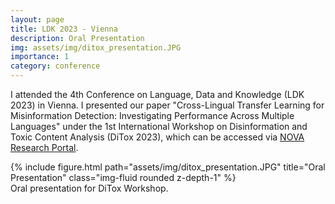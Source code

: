 ```yaml
---
layout: page
title: LDK 2023 - Vienna
description: Oral Presentation 
img: assets/img/ditox_presentation.JPG
importance: 1
category: conference
---
```


I attended the 4th Conference on Language, Data and Knowledge (LDK 2023) in Vienna. I presented our paper "Cross-Lingual Transfer Learning for Misinformation Detection:
Investigating Performance Across Multiple Languages" under the 1st International Workshop on Disinformation and Toxic Content
Analysis (DiTox 2023), which can be accessed via <a href="https://doi.org/10.34619/srmk-injj">NOVA Research Portal</a>.

<div class="row">
    <div class="col-sm mt-3 mt-md-0">
        {% include figure.html path="assets/img/ditox_presentation.JPG" title="Oral Presentation" class="img-fluid rounded z-depth-1" %}
    </div>
</div>
<div class="caption">
    Oral presentation for DiTox Workshop.
</div>
